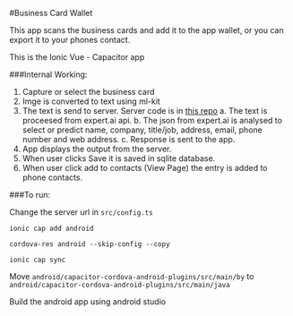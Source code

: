 #Business Card Wallet

This app scans the business cards and add it to the app wallet, or you can export it to your phones contact.

This is the Ionic Vue - Capacitor app

###Internal Working:
1. Capture or select the business card
2. Imge is converted to text using ml-kit
3. The text is send to server. Server code is in [this repo](https://github.com/yaliniyalu/business-card-wallet-api)
	a. The text is proceesed from expert.ai api.
	b. The json from expert.ai is analysed to select or predict name, company, title/job, address, email, phone number and web address.
	c. Response is sent to the app.
4. App displays the output from the server.
5. When user clicks Save it is saved in sqlite database.
6. When user click add to contacts (View Page) the entry is added to phone contacts.


###To run:

Change the server url in `src/config.ts`

```shell
ionic cap add android
```

```shell
cordova-res android --skip-config --copy
```

```shell
ionic cap sync
```

Move `android/capacitor-cordova-android-plugins/src/main/by` to `android/capacitor-cordova-android-plugins/src/main/java`

Build the android app using android studio

